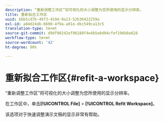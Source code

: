 ```yaml
---
description: “重新调整工作区”将可视化的大小调整为您所使用的显示分辨率。
title: 重新拟合工作区
uuid: bbb5cd7b-4973-419d-9a13-52b36422259a
exl-id: a84d24db-6690-4f9a-a01e-dbc549ca13c5
translation-type: tm+mt
source-git-commit: d9df90242ef96188f4e4b5e6d04cfef196b0a628
workflow-type: tm+mt
source-wordcount: '42'
ht-degree: 90%

---
```


# 重新拟合工作区{#refit-a-workspace}

“重新调整工作区”将可视化的大小调整为您所使用的显示分辨率。

在工作区中，单击&#x200B;**[!UICONTROL File]** > **[!UICONTROL Refit Workspace]**。

该选项对于快速调整演示文稿的显示非常有帮助。
